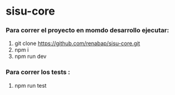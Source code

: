 # sisu-core
### Para correr el proyecto en momdo desarrollo ejecutar:
1. git clone https://github.com/renabap/sisu-core.git
2. npm i
3. npm run dev
### Para correr los tests : 
1. npm run test